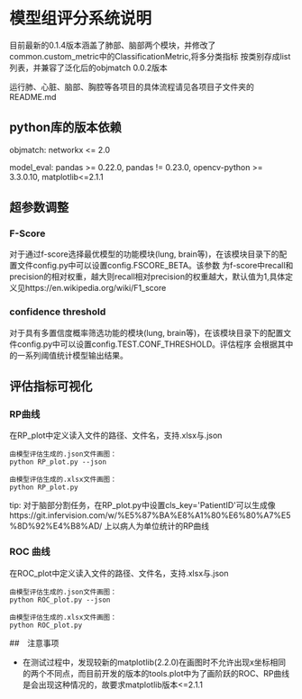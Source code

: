 # 模型组评分系统说明

目前最新的0.1.4版本涵盖了肺部、脑部两个模块，并修改了common.custom_metric中的ClassificationMetric,将多分类指标
按类别存成list列表，并兼容了泛化后的objmatch 0.0.2版本

运行肺、心脏、脑部、胸腔等各项目的具体流程请见各项目子文件夹的README.md

## python库的版本依赖

objmatch: networkx <= 2.0

model_eval: pandas >= 0.22.0, pandas != 0.23.0, opencv-python >= 3.3.0.10, matplotlib<=2.1.1

## 超参数调整

### F-Score
对于通过f-score选择最优模型的功能模块(lung, brain等)，在该模块目录下的配置文件config.py中可以设置config.FSCORE_BETA。该参数
为f-score中recall和precision的相对权重，越大则recall相对precision的权重越大，默认值为1,具体定义见https://en.wikipedia.org/wiki/F1_score

### confidence threshold
对于具有多置信度概率筛选功能的模块(lung, brain等)，在该模块目录下的配置文件config.py中可以设置config.TEST.CONF_THRESHOLD。评估程序
会根据其中的一系列阈值统计模型输出结果。

## 评估指标可视化

### RP曲线

在RP_plot中定义读入文件的路径、文件名，支持.xlsx与.json
```
由模型评估生成的.json文件画图：
python RP_plot.py --json

由模型评估生成的.xlsx文件画图：
python RP_plot.py

```
tip: 对于脑部分割任务，在RP_plot.py中设置cls_key='PatientID'可以生成像https://git.infervision.com/w/%E5%87%BA%E8%A1%80%E6%80%A7%E5%8D%92%E4%B8%AD/ 上以病人为单位统计的RP曲线

### ROC 曲线
在ROC_plot中定义读入文件的路径、文件名，支持.xlsx与.json
```
由模型评估生成的.json文件画图：
python ROC_plot.py --json

由模型评估生成的.xlsx文件画图：
python ROC_plot.py
```

##　注意事项

- 在测试过程中，发现较新的matplotlib(2.2.0)在画图时不允许出现x坐标相同的两个不同点，而目前开发的版本的tools.plot中为了画阶跃的ROC、RP曲线
是会出现这种情况的，故要求matplotlib版本<=2.1.1

